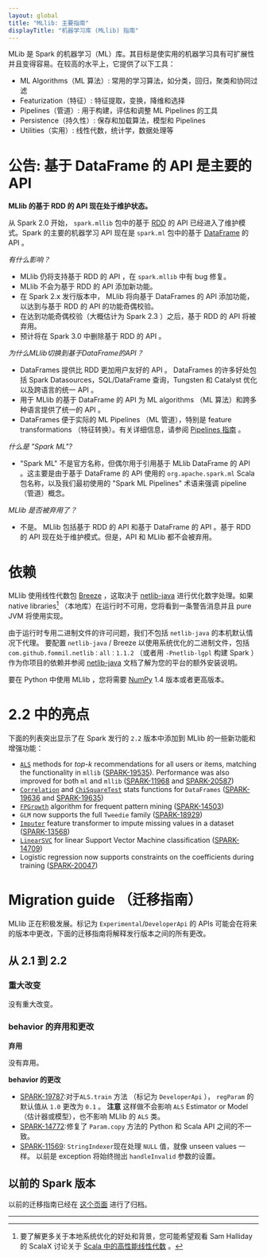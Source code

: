 ```yaml
---
layout: global
title: "MLlib: 主要指南"
displayTitle: "机器学习库 (MLlib) 指南"
---
```


MLib 是 Spark 的机器学习（ML）库。其目标是使实用的机器学习具有可扩展性并且变得容易。在较高的水平上，它提供了以下工具：

* ML Algorithms（ML 算法）: 常用的学习算法，如分类，回归，聚类和协同过滤
* Featurization（特征）: 特征提取，变换，降维和选择
* Pipelines（管道）: 用于构建，评估和调整 ML Pipelines 的工具
* Persistence（持久性）: 保存和加载算法，模型和 Pipelines
* Utilities（实用）: 线性代数，统计学，数据处理等

# 公告: 基于 DataFrame 的 API 是主要的 API

**MLlib 的基于 RDD 的 API 现在处于维护状态。**

从 Spark 2.0 开始， `spark.mllib` 包中的基于 [RDD](programming-guide.html#resilient-distributed-datasets-rdds) 的 API 已经进入了维护模式。Spark 的主要的机器学习 API 现在是 `spark.ml` 包中的基于 [DataFrame](sql-programming-guide.html) 的 API 。

*有什么影响？*

* MLlib 仍将支持基于 RDD 的 API ，在 `spark.mllib` 中有 bug 修复。
* MLlib 不会为基于 RDD 的 API 添加新功能。
* 在 Spark 2.x 发行版本中， MLlib 将向基于 DataFrames 的 API 添加功能，以达到与基于 RDD 的 API 的功能奇偶校验。
* 在达到功能奇偶校验（大概估计为 Spark 2.3 ）之后，基于 RDD 的 API 将被弃用。
* 预计将在 Spark 3.0 中删除基于 RDD 的 API 。

*为什么MLlib切换到基于DataFrame的API？*

* DataFrames 提供比 RDD 更加用户友好的 API 。 DataFrames 的许多好处包括 Spark Datasources，SQL/DataFrame 查询，Tungsten 和 Catalyst 优化以及跨语言的统一 API 。
* 用于 MLlib 的基于 DataFrame 的 API 为 ML algorithms （ML 算法）和跨多种语言提供了统一的 API 。
* DataFrames 便于实际的 ML Pipelines （ML 管道），特别是 feature transformations （特征转换）。有关详细信息，请参阅 [Pipelines 指南](ml-pipeline.html) 。

*什么是 "Spark ML"?*

* "Spark ML" 不是官方名称，但偶尔用于引用基于 MLlib DataFrame 的 API 。这主要是由于基于 DataFrame 的 API 使用的 `org.apache.spark.ml` Scala 包名称，以及我们最初使用的 "Spark ML Pipelines" 术语来强调 pipeline （管道）概念。
  
*MLlib 是否被弃用了？*

* 不是。 MLlib 包括基于 RDD 的 API 和基于 DataFrame 的 API 。基于 RDD 的 API 现在处于维护模式。但是，API 和 MLlib 都不会被弃用。

# 依赖

MLlib 使用线性代数包 [Breeze](http://www.scalanlp.org/) ，这取决于 [netlib-java](https://github.com/fommil/netlib-java) 进行优化数字处理。如果 native libraries[^1] （本地库）在运行时不可用，您将看到一条警告消息并且 pure JVM 将使用实现。

由于运行时专用二进制文件的许可问题，我们不包括 `netlib-java` 的本机默认情况下代理。
要配置 `netlib-java` / Breeze 以使用系统优化的二进制文件，包括 `com.github.fommil.netlib：all：1.1.2` （或者用 `-Pnetlib-lgpl` 构建 Spark ）作为你项目的依赖并参阅 [netlib-java](https://github.com/fommil/netlib-java) 文档了解为您的平台的额外安装说明。

要在 Python 中使用 MLlib ，您将需要 [NumPy](http://www.numpy.org) 1.4 版本或者更高版本。

[^1]: 要了解更多关于本地系统优化的好处和背景，您可能希望观看 Sam Halliday 的 ScalaX 讨论关于 [Scala 中的高性能线性代数](http://fommil.github.io/scalax14/#/) 。

# 2.2 中的亮点

下面的列表突出显示了在 Spark 发行的 `2.2` 版本中添加到 MLlib 的一些新功能和增强功能：

* [`ALS`](ml-collaborative-filtering.html) methods for _top-k_ recommendations for all
 users or items, matching the functionality in `mllib`
 ([SPARK-19535](https://issues.apache.org/jira/browse/SPARK-19535)).
 Performance was also improved for both `ml` and `mllib`
 ([SPARK-11968](https://issues.apache.org/jira/browse/SPARK-11968) and
 [SPARK-20587](https://issues.apache.org/jira/browse/SPARK-20587))
* [`Correlation`](ml-statistics.html#correlation) and
 [`ChiSquareTest`](ml-statistics.html#hypothesis-testing) stats functions for `DataFrames`
 ([SPARK-19636](https://issues.apache.org/jira/browse/SPARK-19636) and
 [SPARK-19635](https://issues.apache.org/jira/browse/SPARK-19635))
* [`FPGrowth`](ml-frequent-pattern-mining.html#fp-growth) algorithm for frequent pattern mining
 ([SPARK-14503](https://issues.apache.org/jira/browse/SPARK-14503))
* `GLM` now supports the full `Tweedie` family
 ([SPARK-18929](https://issues.apache.org/jira/browse/SPARK-18929))
* [`Imputer`](ml-features.html#imputer) feature transformer to impute missing values in a dataset
 ([SPARK-13568](https://issues.apache.org/jira/browse/SPARK-13568))
* [`LinearSVC`](ml-classification-regression.html#linear-support-vector-machine)
 for linear Support Vector Machine classification
 ([SPARK-14709](https://issues.apache.org/jira/browse/SPARK-14709))
* Logistic regression now supports constraints on the coefficients during training
 ([SPARK-20047](https://issues.apache.org/jira/browse/SPARK-20047))

# Migration guide （迁移指南）

MLlib 正在积极发展。标记为 `Experimental`/`DeveloperApi` 的 APIs 可能会在将来的版本中更改，下面的迁移指南将解释发行版本之间的所有更改。

## 从 2.1 到 2.2

### 重大改变

没有重大改变。

### behavior 的弃用和更改

**弃用**

没有弃用。

**behavior 的更改**

* [SPARK-19787](https://issues.apache.org/jira/browse/SPARK-19787):对于`ALS.train` 方法 （标记为 `DeveloperApi` ）， `regParam` 的默认值从 `1.0` 更改为 `0.1` 。
 **注意** 这样做不会影响 `ALS` Estimator or Model （估计器或模型），也不影响 MLlib 的 `ALS` 类。
* [SPARK-14772](https://issues.apache.org/jira/browse/SPARK-14772):修复了 `Param.copy` 方法的 Python 和 Scala API 之间的不一致。
* [SPARK-11569](https://issues.apache.org/jira/browse/SPARK-11569): `StringIndexer`现在处理 `NULL` 值，就像 unseen values 一样。 以前是 exception 将始终抛出 `handleInvalid` 参数的设置。
  
## 以前的 Spark 版本

以前的迁移指南已经在 [这个页面](ml-migration-guides.html) 进行了归档。

---

